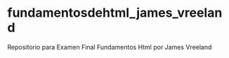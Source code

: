 # fundamentosdehtml_james_vreeland
Repositorio para Examen Final Fundamentos Html por James Vreeland
